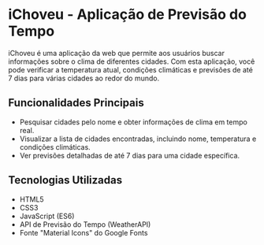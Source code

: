 # iChoveu - Aplicação de Previsão do Tempo

iChoveu é uma aplicação da web que permite aos usuários buscar informações sobre o clima de diferentes cidades. Com esta aplicação, você pode verificar a temperatura atual, condições climáticas e previsões de até 7 dias para várias cidades ao redor do mundo.

## Funcionalidades Principais
- Pesquisar cidades pelo nome e obter informações de clima em tempo real.
- Visualizar a lista de cidades encontradas, incluindo nome, temperatura e condições climáticas.
- Ver previsões detalhadas de até 7 dias para uma cidade específica.

## Tecnologias Utilizadas
- HTML5
- CSS3
- JavaScript (ES6)
- API de Previsão do Tempo (WeatherAPI)
- Fonte "Material Icons" do Google Fonts
